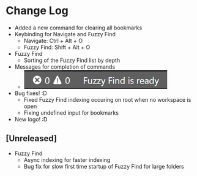 # Change Log
* Added a new command for clearing all bookmarks
* Keybinding for Navigate and Fuzzy Find
    * Navigate: Ctrl + Alt + O
    * Fuzzy Find: Shift + Alt + O
* Fuzzy Find
    * Sorting of the Fuzzy Find list by depth
* Messages for completion of commands
    * ![Fuzzy_Find_Messages](/images/Fuzzy_Find_Messages.png)
* Bug fixes! :D
    * Fixed Fuzzy Find indexing occuring on root when no workspace is open
    * Fixing undefined input for bookmarks
* New logo! :D


## [Unreleased]
* Fuzzy Find
    * Async indexing for faster indexing
    * Bug fix for slow first time startup of Fuzzy Find for large folders